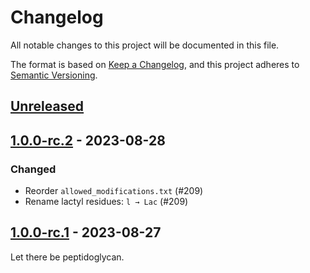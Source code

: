 # Changelog

All notable changes to this project will be documented in this file.

The format is based on [Keep a Changelog](https://keepachangelog.com/en/1.1.0/),
and this project adheres to [Semantic Versioning](https://semver.org/spec/v2.0.0.html).

## [Unreleased]

## [1.0.0-rc.2] - 2023-08-28

### Changed

- Reorder `allowed_modifications.txt` (#209)
- Rename lactyl residues: `l → Lac` (#209)

## [1.0.0-rc.1] - 2023-08-27

Let there be peptidoglycan.

[Unreleased]: https://github.com/Mesnage-Org/pgfinder/compare/v1.0.0-rc.2...HEAD
[1.0.0-rc.2]: https://github.com/Mesnage-Org/pgfinder/compare/v1.0.0-rc.1...v1.0.0-rc.2
[1.0.0-rc.1]: https://github.com/Mesnage-Org/pgfinder/releases/tag/v1.0.0-rc.1
